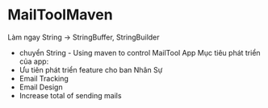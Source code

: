 # MailToolMaven
Làm ngay String -> StringBuffer, StringBuilder
+ chuyển String -
Using maven to control MailTool App
Mục tiêu phát triển của app:
+ Ưu tiên phát triển feature cho ban Nhân Sự
+ Email Tracking
+ Email Design
+ Increase total of sending mails
